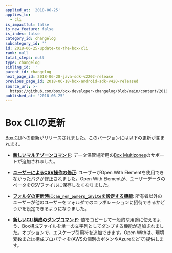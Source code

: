```yaml
---
applied_at: '2018-06-25'
applies_to:
  - cli
is_impactful: false
is_new_feature: false
is_index: false
category_id: changelog
subcategory_id: ''
id: 2018-06-25-update-to-the-box-cli
rank: null
total_steps: null
type: changelog
sibling_id: ''
parent_id: changelog
next_page_id: 2018-06-28-java-sdk-v2202-release
previous_page_id: 2018-06-18-box-android-sdk-v420-released
source_url: >-
  https://github.com/box/box-developer-changelog/blob/main/content/2018/06-25-update-to-the-box-cli.md
published_at: '2018-06-25'
---
```

# Box CLIの更新

[Box CLI](guide://tooling/sdks/cli)への更新がリリースされました。このバージョンには以下の更新が含まれます。

* **[新しいマルチゾーンコマンド][cli_update_multizones]**: データ保管場所用の[Box Multizones][cli_update_multizones_announce]のサポートが追加されました。

* **[ユーザーによるCSV操作の修正][cli_update_csv_operations]**: ユーザーがOpen With Elementを使用できなかったバグが修正されました。Open With Elementが、ユーザーデータのベータをCSVファイルに保存しなくなりました。
  <!-- markdownlint-disable line-length -->

* **[フォルダの更新時に`can_non_owners_invite`を設定する機能][cli_update_folder_update_flag]**: 所有者以外のユーザーが他のユーザーをフォルダでのコラボレーションに招待できるかどうかを設定できるようになりました。
  <!-- markdownlint-enable line-length -->

* **[新しいCLI構成のダンプコマンド][cli_update_config_dump]**: 値をコピーして一般的な用途に使えるよう、Box構成ファイルを単一の文字列としてダンプする機能が追加されました。オプションで、エスケープ引用符を追加できます。Open Withは、環境変数または構成プロパティを(AWSの個別のボタンやAzureなどで)提供します。

[cli_update_multizones]: https://github.com/box/boxcli/pull/91

[cli_update_multizones_announce]: https://blog.box.com/blog/multizones-storage-data-residency-compliance/

[cli_update_csv_operations]: https://github.com/box/boxcli/pull/82

[cli_update_folder_update_flag]: https://github.com/box/boxcli/pull/92

[cli_update_config_dump]: https://github.com/box/boxcli/pull/83
